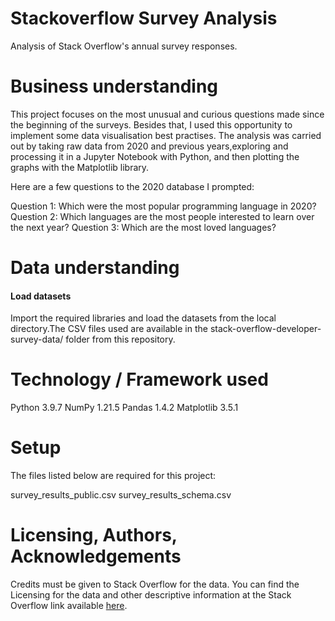 # Stackoverflow Survey Analysis
  Analysis of Stack Overflow's annual survey responses.

# Business understanding

This project focuses on the most unusual and curious questions made since the beginning of the surveys. Besides that, I used this opportunity to implement some data visualisation best practises. The analysis was carried out by taking raw data from 2020 and previous years,exploring and processing it in a Jupyter Notebook with Python, and then plotting the graphs with the Matplotlib library.

Here are a few questions to the 2020 database I prompted:

Question 1: Which were the most popular programming language in 2020?
Question 2: Which languages are the most people interested to learn over the next year?
Question 3: Which are the most loved languages?

# Data understanding
#### Load datasets
Import the required libraries and load the datasets from the local directory.The CSV files used are available in the stack-overflow-developer-survey-data/ folder from this repository. 



# Technology / Framework used

Python 3.9.7
NumPy 1.21.5
Pandas 1.4.2
Matplotlib 3.5.1


# Setup
The files listed below are required for this project:

survey_results_public.csv 
survey_results_schema.csv

# Licensing, Authors, Acknowledgements
Credits must be given to Stack Overflow for the data. You can find the Licensing for the data and other descriptive information at the Stack Overflow link available [here](https://insights.stackoverflow.com/survey).
